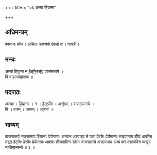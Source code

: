 +++
title = "०६ अत्या हियाना"

+++
## अधिमन्त्रम्
पवमानः सोमः। असितः काश्यपो देवलो वा। गायत्री।

## मन्त्रः
अत्या॑ हिया॒ना न हे॒तृभि॒रसृ॑ग्रं॒ वाज॑सातये ।  
वि वार॒मव्य॑मा॒शवः॑ ॥

## पदपाठः
अत्याः॑ । हि॒या॒नाः । न । हे॒तृऽभिः॑ । असृ॑ग्रम् । वाज॑ऽसातये ।  
वि । वार॑म् । अव्य॑म् । आ॒शवः॑ ॥

## भाष्यम्
वाजसातये सङ्ग्रामाय हियानाः प्रेर्यमाणाः अत्यान अश्वाइव ते यथा प्रेरकैः प्रेर्यमाणाः सङ्ग्रामाय शीघ्रं धावन्ति तद्वत् हेतृभिः प्रेरकैः प्रेर्यमाणाः आशवः शीघ्रगामिनः सोमाः वाजसातये अन्नलाभाय अव्यं वारं दशापवित्रं व्यसृग्रं व्यतिसृज्यन्ते ॥ ६ ॥